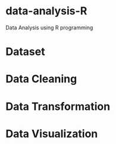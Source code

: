 # data-analysis-R
Data Analysis using R programming
# Dataset

# Data Cleaning

# Data Transformation

# Data Visualization
